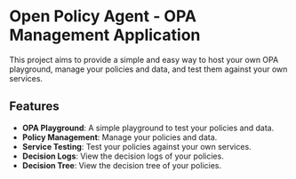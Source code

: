 # Open Policy Agent - OPA Management Application

This project aims to provide a simple and easy way to host your own OPA playground,
manage your policies and data, and test them against your own services.

## Features

- **OPA Playground**: A simple playground to test your policies and data.
- **Policy Management**: Manage your policies and data.
- **Service Testing**: Test your policies against your own services.
- **Decision Logs**: View the decision logs of your policies.
- **Decision Tree**: View the decision tree of your policies.
